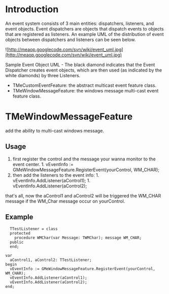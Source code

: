 # Introduction #
An event system consists of 3 main entities: dispatchers, listeners, and event objects. Event dispatchers are objects that dispatch events to objects that are registered as listeners. An example UML of the distribution of event objects between dispatchers and listeners can be seen below.

![http://meaop.googlecode.com/svn/wiki/event_uml.jpg](http://meaop.googlecode.com/svn/wiki/event_uml.jpg)

Sample Event Object UML - The black diamond indicates that the Event Dispatcher creates event objects, which are then used (as indicated by the white diamonds) by three Listeners.

  * TMeCustomEventFeature: the abstract multicast event feature class.
  * TMeWindowMessageFeature: the windows message multi-cast event feature class.


# TMeWindowMessageFeature #

add the ability to multi-cast windows message.

## Usage ##

  1. first register the control and the message your wanna monitor to the event center.
    1. vEventInfo := GMeWindowMessageFeature.RegisterEvent(yourControl, WM\_CHAR);
  1. then add the listeners to the event info:
    1. vEventInfo.AddListener(aControl1);
    1. vEventInfo.AddListener(aControl2);

that's all, now the aControl1 and aControl2 will be triggered the WM\_CHAR message if the WM\_Char message occur on yourControl.

## Example ##
```
  TTestListener = class
  protected
    procedure WMChar(var Message: TWMChar); message WM_CHAR;
  public
  end;

var
  aControl1, aControl2: TTestListener;
begin
  vEventInfo := GMeWindowMessageFeature.RegisterEvent(yourControl, WM_CHAR);
  vEventInfo.AddListener(aControl1);
  vEventInfo.AddListener(aControl2);
end;

```